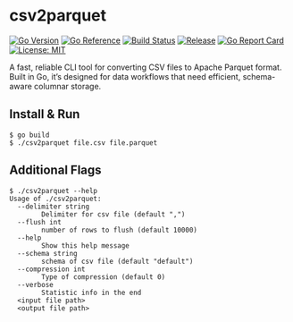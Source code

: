 # csv2parquet

[![Go Version](https://img.shields.io/badge/go-1.21+-blue?logo=go)](https://golang.org/)
[![Go Reference](https://pkg.go.dev/badge/github.com/dbunt1tled/parquet2csv.svg)](https://pkg.go.dev/github.com/dbunt1tled/parquet2csv)
[![Build Status](https://github.com/dbunt1tled/parquet2csv/workflows/Build/badge.svg)](https://github.com/dbunt1tled/parquet2csv/actions)
[![Release](https://img.shields.io/github/v/release/dbunt1tled/parquet2csv)](https://github.com/dbunt1tled/github-unfollow/releases)
[![Go Report Card](https://goreportcard.com/badge/github.com/dbunt1tled/parquet2csv)](https://goreportcard.com/report/github.com/dbunt1tled/parquet2csv)
[![License: MIT](https://img.shields.io/badge/License-MIT-yellow.svg)](https://opensource.org/licenses/MIT)

A fast, reliable CLI tool for converting CSV files to Apache Parquet format. Built in Go, it’s designed for data workflows that need efficient, schema-aware columnar storage.

## Install & Run

```
$ go build
$ ./csv2parquet file.csv file.parquet
```

## Additional Flags

```
$ ./csv2parquet --help
Usage of ./csv2parquet:
  --delimiter string
        Delimiter for csv file (default ",")
  --flush int
        number of rows to flush (default 10000)
  --help
        Show this help message
  --schema string
        schema of csv file (default "default")
  --compression int
        Type of compression (default 0)
  --verbose
        Statistic info in the end
  <input file path>
  <output file path>
```